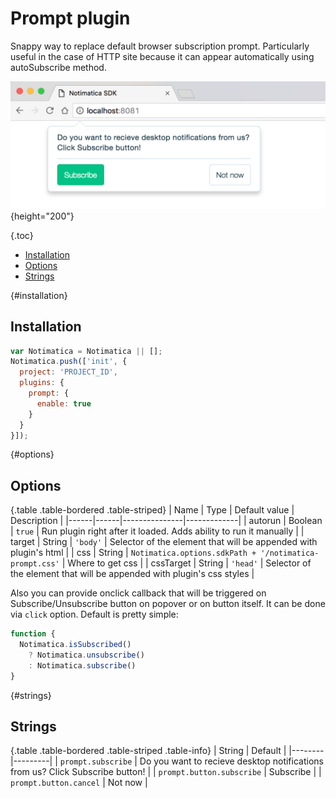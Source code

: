 # Prompt plugin

Snappy way to replace default browser subscription prompt. Particularly useful in the case of HTTP site because it can appear automatically using autoSubscribe method.

![prompt](/static/prompt.png "Prompt"){height="200"}

{.toc}
* [Installation](#installation)
* [Options](#options)
* [Strings](#strings)

{#installation}
## Installation

```javascript
var Notimatica = Notimatica || [];
Notimatica.push(['init', {
  project: 'PROJECT_ID',
  plugins: {
    prompt: {
      enable: true
    }
  }
}]);
```

{#options}
## Options

{.table .table-bordered .table-striped}
| Name | Type | Default value | Description |
|------|------|---------------|-------------|
| autorun | Boolean | `true` | Run plugin right after it loaded. Adds ability to run it manually |
| target | String | `'body'` | Selector of the element that will be appended with plugin's html |
| css | String | `Notimatica.options.sdkPath + '/notimatica-prompt.css'` | Where to get css |
| cssTarget | String | `'head'` | Selector of the element that will be appended with plugin's css styles |

Also you can provide onclick callback that will be triggered on Subscribe/Unsubscribe button on popover or on button itself. It can be done via `click` option. Default is pretty simple:

```javascript
function {
  Notimatica.isSubscribed()
    ? Notimatica.unsubscribe()
    : Notimatica.subscribe()
}
```

{#strings}
## Strings

{.table .table-bordered .table-striped .table-info}
| String | Default |
|--------|---------|
| `prompt.subscribe` | Do you want to recieve desktop notifications from us? Click Subscribe button! |
| `prompt.button.subscribe` | Subscribe |
| `prompt.button.cancel` | Not now |
